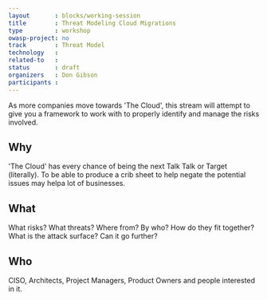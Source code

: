 ```yaml
---
layout       : blocks/working-session
title        : Threat Modeling Cloud Migrations
type         : workshop
owasp-project: no
track        : Threat Model
technology   :
related-to   :
status       : draft
organizers   : Don Gibson
participants :
---
```


As more companies move towards 'The Cloud', this stream will attempt to give you a framework to work with to properly identify and manage the risks involved.

## Why

'The Cloud' has every chance of being the next Talk Talk or Target (literally). To be able to produce a crib sheet to help negate the potential issues may helpa lot of businesses.

## What

What risks? What threats? Where from? By who? How do they fit together? What is the attack surface? Can it go further?

## Who

CISO, Architects, Project Managers, Product Owners and people interested in it.
